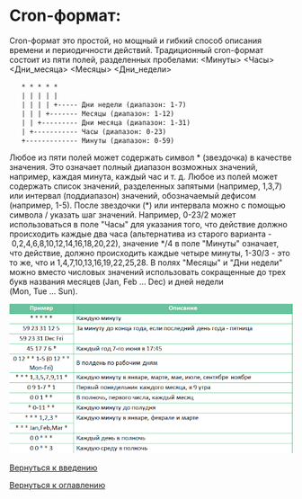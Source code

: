 # Cron-формат:

Cron-формат это простой, но мощный и гибкий способ описания времени и периодичности действий.
Традиционный cron-формат состоит из пяти полей, разделенных пробелами:
<Минуты> <Часы> <Дни_месяца> <Месяцы> <Дни_недели>
```
   * * * * *
   | | | | |
   | | | | +----- Дни недели (диапазон: 1-7)
   | | | +------- Месяцы (диапазон: 1-12)
   | | +--------- Дни месяца (диапазон: 1-31)
   | +----------- Часы (диапазон: 0-23)
   +------------- Минуты (диапазон: 0-59)
```

Любое из пяти полей может содержать символ * (звездочка) в качестве значения. Это означает полный диапазон возможных 
значений, например, каждая минута, каждый час и т. д. Любое из полей может содержать список значений, разделенных 
запятыми (например, 1,3,7) или интервал (поддиапазон) значений, обозначаемый дефисом (например, 1-5). После звездочки 
(*) или интервала можно с помощью символа / указать шаг значений. Например, 0-23/2 может использоваться в поле "Часы"
 для указания того, что действие должно происходить каждые два часа (альтернатива из старого варианта -
  0,2,4,6,8,10,12,14,16,18,20,22), значение */4 в поле "Минуты" означает, что действие, должно происходить каждые 
 четыре минуты, 1-30/3 - это то же, что и 1,4,7,10,13,16,19,22,25,28. В полях "Месяцы" и "Дни недели" можно вместо 
 числовых значений использовать сокращенные до трех букв названия месяцев (Jan, Feb ... Dec) и дней недели 
 (Mon, Tue ... Sun).
 
  ![](pictures/cronsExamples.png)


[Вернуться к введению](getting-started.md)

[Вернуться к оглавлению](index.md)


